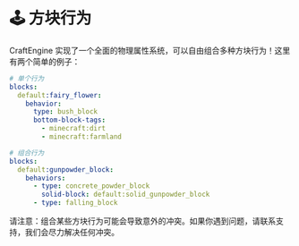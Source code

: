 # 🕹️ 方块行为

CraftEngine 实现了一个全面的物理属性系统，可以自由组合多种方块行为！这里有两个简单的例子：

```yaml
# 单个行为
blocks:
  default:fairy_flower:
    behavior:
      type: bush_block
      bottom-block-tags:
        - minecraft:dirt
        - minecraft:farmland
```

```yaml
# 组合行为
blocks:
  default:gunpowder_block:
    behaviors:
      - type: concrete_powder_block
        solid-block: default:solid_gunpowder_block
      - type: falling_block
```

请注意：组合某些方块行为可能会导致意外的冲突。如果你遇到问题，请联系支持，我们会尽力解决任何冲突。
